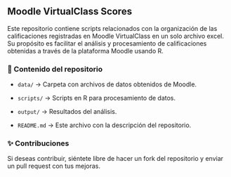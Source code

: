 ## Moodle VirtualClass Scores

Este repositorio contiene scripts relacionados con la organización de las calificaciones registradas en Moodle VirtualClass en un solo archivo excel. Su propósito es facilitar el análisis y procesamiento de calificaciones obtenidas a través de la plataforma Moodle usando R.

### 📂 Contenido del repositorio

- `data/` → Carpeta con archivos de datos obtenidos de Moodle.

- `scripts/` → Scripts en R para procesamiento de datos.

- `output/` → Resultados del análisis.

- `README.md` → Este archivo con la descripción del repositorio.

### ✨ Contribuciones

Si deseas contribuir, siéntete libre de hacer un fork del repositorio y enviar un pull request con tus mejoras.